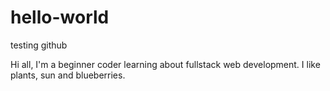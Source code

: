 # hello-world
testing github

Hi all,
I'm a beginner coder learning about fullstack web development.
I like plants, sun and blueberries.
